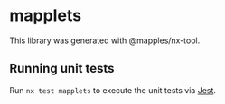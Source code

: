 # mapplets

This library was generated with @mapples/nx-tool.

## Running unit tests

Run `nx test mapplets` to execute the unit tests via [Jest](https://jestjs.io).
